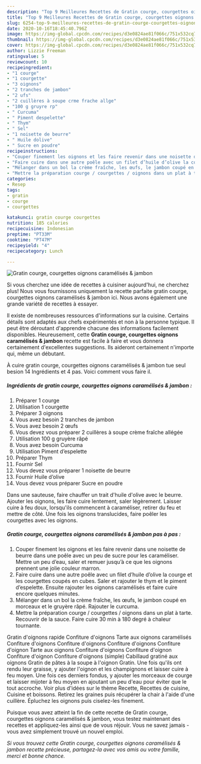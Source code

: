 ```yaml
---
description: "Top 9 Meilleures Recettes de Gratin courge, courgettes oignons caramélisés &amp;amp; jambon"
title: "Top 9 Meilleures Recettes de Gratin courge, courgettes oignons caramélisés &amp;amp; jambon"
slug: 6254-top-9-meilleures-recettes-de-gratin-courge-courgettes-oignons-caramelises-and-amp-jambon
date: 2020-10-16T18:45:40.796Z
image: https://img-global.cpcdn.com/recipes/d3e0824ae81f066c/751x532cq70/gratin-courge-courgettes-oignons-caramelises-jambon-photo-principale-de-la-recette.jpg
thumbnail: https://img-global.cpcdn.com/recipes/d3e0824ae81f066c/751x532cq70/gratin-courge-courgettes-oignons-caramelises-jambon-photo-principale-de-la-recette.jpg
cover: https://img-global.cpcdn.com/recipes/d3e0824ae81f066c/751x532cq70/gratin-courge-courgettes-oignons-caramelises-jambon-photo-principale-de-la-recette.jpg
author: Lizzie Freeman
ratingvalue: 5
reviewcount: 10
recipeingredient:
- "1 courge"
- "1 courgette"
- "3 oignons"
- "2 tranches de jambon"
- "2 ufs"
- "2 cuillères à soupe crme frache allge"
- "100 g gruyre rp"
- " Curcuma"
- " Piment despelette"
- " Thym"
- " Sel"
- "1 noisette de beurre"
- " Huile dolive"
- " Sucre en poudre"
recipeinstructions:
- "Couper finement les oignons et les faire revenir dans une noisette de beurre dans une poêle avec un peu de sucre pour les caraméliser. Mettre un peu d’eau, saler et remuer jusqu’à ce que les oignons prennent une jolie couleur marron."
- "Faire cuire dans une autre poêle avec un filet d’huile d’olive la courge et les courgettes coupés en cubes. Saler et rajouter le thym et le piment d’espelette. Ensuite rajouter les oignons caramélisés et faire cuire encore quelques minutes."
- "Mélanger dans un bol la crème fraîche, les œufs, le jambon coupé en morceaux et le gruyère râpé. Rajouter le curcuma."
- "Mettre la préparation courge / courgettes / oignons dans un plat à tarte. Recouvrir de la sauce. Faire cuire 30 min à 180 degré à chaleur tournante."
categories:
- Resep
tags:
- gratin
- courge
- courgettes

katakunci: gratin courge courgettes 
nutrition: 185 calories
recipecuisine: Indonesian
preptime: "PT33M"
cooktime: "PT47M"
recipeyield: "4"
recipecategory: Lunch

---
```



![Gratin courge, courgettes oignons caramélisés &amp; jambon](https://img-global.cpcdn.com/recipes/d3e0824ae81f066c/751x532cq70/gratin-courge-courgettes-oignons-caramelises-jambon-photo-principale-de-la-recette.jpg)

Si vous cherchez une idée de recettes à cuisiner aujourd'hui, ne cherchez plus! Nous vous fournissons uniquement la recette parfaite gratin courge, courgettes oignons caramélisés &amp; jambon ici. Nous avons également une grande variété de recettes à essayer.

Il existe de nombreuses ressources d'informations sur la cuisine. Certains détails sont adaptés aux chefs expérimentés et non à la personne typique. Il peut être déroutant d'apprendre chacune des informations facilement disponibles. Heureusement, cette <strong> Gratin courge, courgettes oignons caramélisés &amp; jambon </strong> recette est facile à faire et vous donnera certainement d'excellentes suggestions. Ils aideront certainement n'importe qui, même un débutant.

<!--inarticleads1-->

À cuire gratin courge, courgettes oignons caramélisés &amp; jambon tue seul besion 14 Ingrédients et 4 pas. Voici comment vous faire il.

##### Ingrédients de gratin courge, courgettes oignons caramélisés &amp; jambon :

1. Préparer 1 courge
1. Utilisation 1 courgette
1. Préparer 3 oignons
1. Vous avez besoin 2 tranches de jambon
1. Vous avez besoin 2 œufs
1. Vous devez vous préparer 2 cuillères à soupe crème fraîche allégée
1. Utilisation 100 g gruyère râpé
1. Vous avez besoin  Curcuma
1. Utilisation  Piment d’espelette
1. Préparer  Thym
1. Fournir  Sel
1. Vous devez vous préparer 1 noisette de beurre
1. Fournir  Huile d’olive
1. Vous devez vous préparer  Sucre en poudre


Dans une sauteuse, faire chauffer un trait d&#39;huile d&#39;olive avec le beurre. Ajouter les oignons, les faire cuire lentement, saler légèrement. Laisser cuire à feu doux, lorsqu&#39;ils commencent à caraméliser, retirer du feu et mettre de côté. Une fois les oignons translucides, faire poêler les courgettes avec les oignons. 

<!--inarticleads2-->

##### Gratin courge, courgettes oignons caramélisés &amp; jambon pas à pas :

1. Couper finement les oignons et les faire revenir dans une noisette de beurre dans une poêle avec un peu de sucre pour les caraméliser. Mettre un peu d’eau, saler et remuer jusqu’à ce que les oignons prennent une jolie couleur marron.
1. Faire cuire dans une autre poêle avec un filet d’huile d’olive la courge et les courgettes coupés en cubes. Saler et rajouter le thym et le piment d’espelette. Ensuite rajouter les oignons caramélisés et faire cuire encore quelques minutes.
1. Mélanger dans un bol la crème fraîche, les œufs, le jambon coupé en morceaux et le gruyère râpé. Rajouter le curcuma.
1. Mettre la préparation courge / courgettes / oignons dans un plat à tarte. Recouvrir de la sauce. Faire cuire 30 min à 180 degré à chaleur tournante.


Gratin d&#39;oignons rapide Confiture d&#39;oignons Tarte aux oignons caramélisés Confiture d&#39;oignons Confiture d&#39;oignons Confiture d&#39;oignons Confiture d&#39;oignon Tarte aux oignons Confiture d&#39;oignons Confiture d&#39;oignon Confiture d&#39;oignon Confiture d&#39;oignons (simple) Cabillaud gratiné aux oignons Gratin de pâtes à la soupe à l&#39;oignon Gratin. Une fois qu&#39;ils ont rendu leur graisse, y ajouter l&#39;oignon et les champignons et laisser cuire à feu moyen. Une fois ces derniers fondus, y ajouter les morceaux de courge et laisser mijoter à feu moyen en ajoutant un peu d&#39;eau pour éviter que le tout accroche. Voir plus d&#39;idées sur le thème Recette, Recettes de cuisine, Cuisine et boissons. Retirez les graines puis récupérer la chair à l&#39;aide d&#39;une cuillère. Épluchez les oignons puis ciselez-les finement. 

<!--inarticleads1-->

<p>
Puisque vous avez atteint la fin de cette recette de Gratin courge, courgettes oignons caramélisés &amp; jambon, vous testez maintenant des recettes et appliquez-les ainsi que de vous réjouir. Vous ne savez jamais - vous avez simplement trouvé un nouvel emploi.
</p>

<p>
<i>Si vous trouvez cette Gratin courge, courgettes oignons caramélisés &amp; jambon recette précieuse, partagez-la avec vos amis ou votre famille, merci et bonne chance.</i>
</p>
